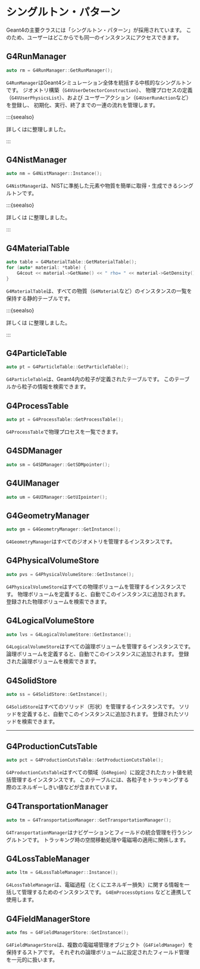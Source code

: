 # シングルトン・パターン

Geant4の主要クラスには「シングルトン・パターン」が採用されています。
このため、ユーザーはどこからでも同一のインスタンスにアクセスできます。

## G4RunManager

```cpp
auto rm = G4RunManager::GetRunManager();
```

`G4RunManager`はGeant4シミュレーション全体を統括する中核的なシングルトンです。
ジオメトリ構築（`G4VUserDetectorConstruction`）、
物理プロセスの定義（`G4VUserPhysicsList`）、および
ユーザーアクション（`G4UserRunAction`など）を登録し、
初期化、実行、終了までの一連の流れを管理します。

:::{seealso}

詳しくは[](./geant4-run-manager.md)に整理しました。

:::

## G4NistManager

```cpp
auto nm = G4NistManager::Instance();
```

`G4NistManager`は、NISTに準拠した元素や物質を簡単に取得・生成できるシングルトンです。

:::{seealso}

詳しくは
[](./geant4-material-nistmanager.md)
に整理しました。

:::

## G4MaterialTable

```cpp
auto table = G4MaterialTable::GetMaterialTable();
for (auto* material: *table) {
    G4cout << material->GetName() << " rho= " << material->GetDensity()/(g/cm3) << " g/cm3" << G4endl;
}
```

`G4MaterialTable`は、すべての物質（`G4Material`など）のインスタンスの一覧を保持する静的テーブルです。

:::{seealso}

詳しくは
[](./geant4-material-table.md)
に整理しました。

:::

## G4ParticleTable

```cpp
auto pt = G4ParticleTable::GetParticleTable();
```

`G4ParticleTable`は、Geant4内の粒子が定義されたテーブルです。
このテーブルから粒子の情報を検索できます。

## G4ProcessTable

```cpp
auto pt = G4ProcessTable::GetProcessTable();
```

`G4ProcessTable`で物理プロセスを一覧できます。

## G4SDManager

```cpp
auto sm = G4SDManager::GetSDMpointer();
```

## G4UIManager

```cpp
auto um = G4UIManager::GetUIpointer();
```

## G4GeometryManager

```cpp
auto gm = G4GeometryManager::GetInstance();
```

`G4GeometryManager`はすべてのジオメトリを管理するインスタンスです。

## G4PhysicalVolumeStore

```cpp
auto pvs = G4PhysicalVolumeStore::GetInstance();
```

`G4PhysicalVolumeStore`はすべての物理ボリュームを管理するインスタンスです。
物理ボリュームを定義すると、自動でこのインスタンスに追加されます。
登録された物理ボリュームを検索できます。

## G4LogicalVolumeStore

```cpp
auto lvs = G4LogicalVolumeStore::GetInstance();
```

`G4LogicalVolumeStore`はすべての論理ボリュームを管理するインスタンスです。
論理ボリュームを定義すると、自動でこのインスタンスに追加されます。
登録された論理ボリュームを検索できます。

## G4SolidStore

```cpp
auto ss = G4SolidStore::GetInstance();
```

`G4SolidStore`はすべてのソリッド（形状）を管理するインスタンスです。
ソリッドを定義すると、自動でこのインスタンスに追加されます。
登録されたソリッドを検索できます。

---

## G4ProductionCutsTable

```cpp
auto pct = G4ProductionCutsTable::GetProductionCutsTable();
```

`G4ProductionCutsTable`はすべての領域（`G4Region`）に設定されたカット値を統括管理するインスタンスです。
このテーブルには、各粒子をトラッキングする際のエネルギーしきい値などが含まれています。

## G4TransportationManager

```cpp
auto tm = G4TransportationManager::GetTransportationManager();
```

`G4TransportationManager`はナビゲーションとフィールドの統合管理を行うシングルトンです。
トラッキング時の空間移動処理や電磁場の適用に関係します。

## G4LossTableManager

```cpp
auto ltm = G4LossTableManager::Instance();
```

`G4LossTableManager`は、電磁過程（とくにエネルギー損失）に関する情報を一括して管理するためのインスタンスです。
`G4EmProcessOptions` などと連携して使用します。

## G4FieldManagerStore

```cpp
auto fms = G4FieldManagerStore::GetInstance();
```

`G4FieldManagerStore`は、複数の電磁場管理オブジェクト（`G4FieldManager`）を保持するストアです。
それぞれの論理ボリュームに設定されたフィールド管理を一元的に扱います。
